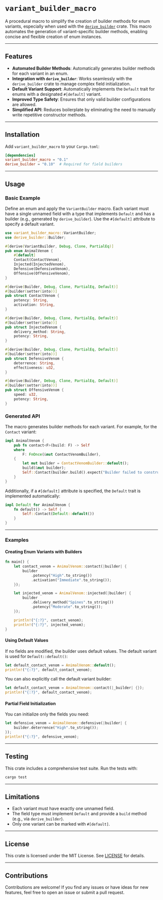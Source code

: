 # `variant_builder_macro`

A procedural macro to simplify the creation of builder methods for enum variants, especially when used with the [`derive_builder`](https://crates.io/crates/derive_builder) crate. This macro automates the generation of variant-specific builder methods, enabling concise and flexible creation of enum instances.

---

## Features

- **Automated Builder Methods**: Automatically generates builder methods for each variant in an enum.
- **Integration with `derive_builder`**: Works seamlessly with the `derive_builder` crate to manage complex field initialization.
- **Default Variant Support**: Automatically implements the `Default` trait for enums with a designated `#[default]` variant.
- **Improved Type Safety**: Ensures that only valid builder configurations are allowed.
- **Simplified API**: Reduces boilerplate by eliminating the need to manually write repetitive constructor methods.

---

## Installation

Add `variant_builder_macro` to your `Cargo.toml`:

```toml
[dependencies]
variant_builder_macro = "0.1"
derive_builder = "0.10"  # Required for field builders
```

---

## Usage

### Basic Example

Define an enum and apply the `VariantBuilder` macro. Each variant must have a single unnamed field with a type that implements `Default` and has a builder (e.g., generated by `derive_builder`). Use the `#[default]` attribute to specify a default variant.

```rust
use variant_builder_macro::VariantBuilder;
use derive_builder::Builder;

#[derive(VariantBuilder, Debug, Clone, PartialEq)]
pub enum AnimalVenom {
    #[default]
    Contact(ContactVenom),
    Injected(InjectedVenom),
    Defensive(DefensiveVenom),
    Offensive(OffensiveVenom),
}

#[derive(Builder, Debug, Clone, PartialEq, Default)]
#[builder(setter(into))]
pub struct ContactVenom {
    potency: String,
    activation: String,
}

#[derive(Builder, Debug, Clone, PartialEq, Default)]
#[builder(setter(into))]
pub struct InjectedVenom {
    delivery_method: String,
    potency: String,
}

#[derive(Builder, Debug, Clone, PartialEq, Default)]
#[builder(setter(into))]
pub struct DefensiveVenom {
    deterrence: String,
    effectiveness: u32,
}

#[derive(Builder, Debug, Clone, PartialEq, Default)]
#[builder(setter(into))]
pub struct OffensiveVenom {
    speed: u32,
    potency: String,
}
```

### Generated API

The macro generates builder methods for each variant. For example, for the `Contact` variant:

```rust
impl AnimalVenom {
    pub fn contact<F>(build: F) -> Self
    where
        F: FnOnce(&mut ContactVenomBuilder),
    {
        let mut builder = ContactVenomBuilder::default();
        build(&mut builder);
        Self::Contact(builder.build().expect("Builder failed to construct variant"))
    }
}
```

Additionally, if a `#[default]` attribute is specified, the `Default` trait is implemented automatically:

```rust
impl Default for AnimalVenom {
    fn default() -> Self {
        Self::Contact(Default::default())
    }
}
```

---

### Examples

#### Creating Enum Variants with Builders

```rust
fn main() {
    let contact_venom = AnimalVenom::contact(|builder| {
        builder
            .potency("High".to_string())
            .activation("Immediate".to_string());
    });

    let injected_venom = AnimalVenom::injected(|builder| {
        builder
            .delivery_method("Spines".to_string())
            .potency("Moderate".to_string());
    });

    println!("{:?}", contact_venom);
    println!("{:?}", injected_venom);
}
```

#### Using Default Values

If no fields are modified, the builder uses default values. The default variant is used for `Default::default()`:

```rust
let default_contact_venom = AnimalVenom::default();
println!("{:?}", default_contact_venom);
```

You can also explicitly call the default variant builder:

```rust
let default_contact_venom = AnimalVenom::contact(|_builder| {});
println!("{:?}", default_contact_venom);
```

#### Partial Field Initialization

You can initialize only the fields you need:

```rust
let defensive_venom = AnimalVenom::defensive(|builder| {
    builder.deterrence("High".to_string());
});
println!("{:?}", defensive_venom);
```

---

## Testing

This crate includes a comprehensive test suite. Run the tests with:

```bash
cargo test
```

---

## Limitations

- Each variant must have exactly one unnamed field.
- The field type must implement `Default` and provide a `build` method (e.g., via `derive_builder`).
- Only one variant can be marked with `#[default]`.

---

## License

This crate is licensed under the MIT License. See [LICENSE](./LICENSE) for details.

---

## Contributions

Contributions are welcome! If you find any issues or have ideas for new features, feel free to open an issue or submit a pull request.
